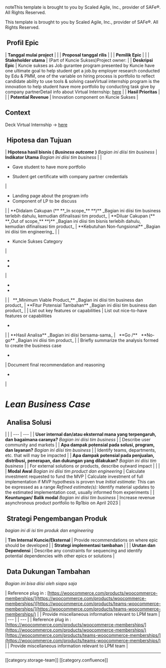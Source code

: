 noteThis template is brought to you by Scaled Agile, Inc., provider of SAFe®. All Rights Reserved.

This template is brought to you by Scaled Agile, Inc., provider of SAFe®. All Rights Reserved.


##  Profil Epic


|  **Tanggal mulai project**  |  | 
|  **Proposal tanggal rilis**  |  | 
|  **Pemilik Epic**  |  | 
|  **Stakeholder utama**  |  (Part of Kuncie Sukses)Project owner:  | 
|  **Deskripsi Epic**  | Kuncie sukses as Job gurantee program presented by Kuncie have one ultimate goal to help student get a job.by employer research conducted by Edu & PMM, one of the variable on hiring process is portfolio to reflect candidate ability to use tools & solving caseVirtual internship program is the innovation to help student have more portfolio by conducting task give by company partnerDetail info about Virtual Internship: [here](https://docs.google.com/presentation/d/1C0FMHCM_m2V2ZZsZg3WsFOUJTvmbVVmJ6QXiaFnOlg0/edit#slide=id.g1cd1d1adcbb_0_298) | 
|  **Hasil Prioritas**  |  | 
|  **Potential Revenue**  | Innovation component on Kuncie Sukses | 




##  Context
Deck Virtual Internship → [here](https://docs.google.com/presentation/d/1C0FMHCM_m2V2ZZsZg3WsFOUJTvmbVVmJ6QXiaFnOlg0/edit#slide=id.g1cd1d1adcbb_0_298)


##  Hipotesa dan Tujuan


|  **Hipotesa hasil bisnis (**  **_Business outcome_**  **)**  _Bagian ini diisi tim business_  |  **Indikator Utama**  _Bagian ini diisi tim business_  | 
| <ul><li>Gave student to have more portfolio

</li><li>Student get certificate with company partner credentials

</li></ul> | <ul><li>Landing page about the program info

</li><li>Component of LP to be discuss

</li></ul> | 
|  **Didalam Cakupan (**  **_In scope_**  **)**  _Bagian ini diisi tim business terlebih dahulu, kemudian difinalisasi tim product_  |  **Diluar Cakupan (**  **_Out of scope_**  **)**  _Bagian ini diisi tim bisnis terlebih dahulu, kemudian difinalisasi tim product_  |  **Kebutuhan Non-fungsional**  _Bagian ini diisi tim engineering_  | 
| <ul><li>Kuncie Sukses Category

</li></ul> | <ul><li>

</li><li>

</li></ul> | <ul><li>

</li><li>

</li></ul> | 
|   **_Minimum Viable Product_**  _Bagian ini diisi tim business dan product_  |  **Fitur Potensial Tambahan**  _Bagian ini diisi tim business dan product_  | 
| List out key features or capabilities | List out nice-to-have features or capabilities<ul><li>

</li></ul> | 
|  **Hasil Analisa**  _Bagian ini diisi bersama-sama_  |   **Go /**   **No-go**  _Bagian ini diisi tim product_  | 
| Briefly summarize the analysis formed to create the business case<ul><li>

</li></ul> | Document final recommendation and reasoning<ul><li>

</li></ul> | 


#  _Lean Business Case_ 

##  Analisa Solusi


|  | 
|  --- |  --- | 
|  **User internal dan/atau eksternal mana yang terpengaruh, dan bagaimana caranya?**  _Bagian ini diisi tim business_  | 
| Describe user community and markets | 
|  **Apa dampak potensial pada solusi, program, dan layanan?**  _Bagian ini diisi tim business_  | 
| Identify teams, departments, etc. that will may be impacted | 
|  **Apa dampak potensial pada penjualan, distribusi, penerapan, dan dukungan yang dilakukan?**  _Bagian ini diisi tim business_  | 
| For external solutions or products, describe outward impact | 
|  | 
|  **Modal Awal**  _Bagian ini diisi tim product dan engineering_  | Calculate investment requested to fund the MVP | Calculate investment of full implementation if MVP hypothesis is proven true _Initial estimate:_  This can be expressed as a range _Refined estimate(s):_  Identify material updates to the estimated implementation cost, usually informed from experiments | 
|  **Keuntungan/**  **Balik modal**  _Bagian ini diisi tim business_  | Increase revenue asynchronous product portfolio to Rp1bio on April 2023 | 


##  Strategi Pengembangan Produk
 _bagian ini di isi tim produk dan engineering_ 



|  **Tim Internal Kuncie/Eksternal**  | Provide recommendations on where epic should be developed | 
|  **Strategi implementasi tambahan**  |  | 
|  **Urutan dan Dependensi**  | Describe any constraints for sequencing and identify potential dependencies with other epics or solutions | 


##  Data Dukungan Tambahan
 _Bagian ini bisa diisi oleh siapa saja_ 



| Reference plug in : [https://woocommerce.com/products/woocommerce-memberships/](https://woocommerce.com/products/woocommerce-memberships/)[https://woocommerce.com/products/teams-woocommerce-memberships/](https://woocommerce.com/products/teams-woocommerce-memberships/) | 
| Provide miscellaneous information relevant to LPM team | 
|  --- | 
|  --- | 
| Reference plug in : [https://woocommerce.com/products/woocommerce-memberships/](https://woocommerce.com/products/woocommerce-memberships/)[https://woocommerce.com/products/teams-woocommerce-memberships/](https://woocommerce.com/products/teams-woocommerce-memberships/) | 
| Provide miscellaneous information relevant to LPM team | 





*****

[[category.storage-team]] 
[[category.confluence]] 
